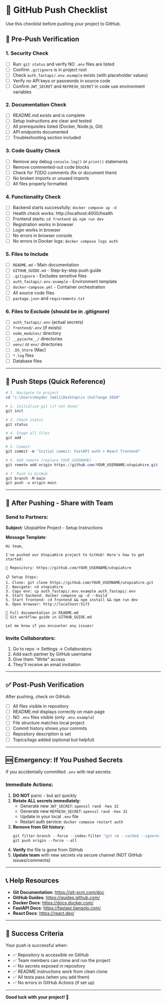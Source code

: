 # 🚀 GitHub Push Checklist

Use this checklist before pushing your project to GitHub.

## 📝 Pre-Push Verification

### 1. Security Check
- [ ] Run: `git status` and verify NO `.env` files are listed
- [ ] Confirm `.gitignore` is in project root
- [ ] Check `auth_fastapi/.env.example` exists (with placeholder values)
- [ ] Verify no API keys or passwords in source code
- [ ] Confirm `JWT_SECRET` and `REFRESH_SECRET` in code use environment variables

### 2. Documentation Check
- [ ] README.md exists and is complete
- [ ] Setup instructions are clear and tested
- [ ] All prerequisites listed (Docker, Node.js, Git)
- [ ] API endpoints documented
- [ ] Troubleshooting section included

### 3. Code Quality Check
- [ ] Remove any debug `console.log()` or `print()` statements
- [ ] Remove commented-out code blocks
- [ ] Check for TODO comments (fix or document them)
- [ ] No broken imports or unused imports
- [ ] All files properly formatted

### 4. Functionality Check
- [ ] Backend starts successfully: `docker compose up -d`
- [ ] Health check works: http://localhost:4000/health
- [ ] Frontend starts: `cd frontend && npm run dev`
- [ ] Registration works in browser
- [ ] Login works in browser
- [ ] No errors in browser console
- [ ] No errors in Docker logs: `docker compose logs auth`

### 5. Files to Include
- [ ] `README.md` - Main documentation
- [ ] `GITHUB_GUIDE.md` - Step-by-step push guide
- [ ] `.gitignore` - Excludes sensitive files
- [ ] `auth_fastapi/.env.example` - Environment template
- [ ] `docker-compose.yml` - Container orchestration
- [ ] All source code files
- [ ] `package.json` and `requirements.txt`

### 6. Files to Exclude (should be in .gitignore)
- [ ] `auth_fastapi/.env` (actual secrets)
- [ ] `frontend/.env` (if exists)
- [ ] `node_modules/` directory
- [ ] `__pycache__/` directories
- [ ] `venv/` or `env/` directories
- [ ] `.DS_Store` (Mac)
- [ ] `*.log` files
- [ ] Database files

---

## 🎯 Push Steps (Quick Reference)

```powershell
# 1. Navigate to project
cd "c:\Users\Hayder Jamli\Desktop\cs challenge 2810"

# 2. Initialize git (if not done)
git init

# 3. Check status
git status

# 4. Stage all files
git add .

# 5. Commit
git commit -m "Initial commit: FastAPI auth + React frontend"

# 6. Add remote (replace YOUR_USERNAME)
git remote add origin https://github.com/YOUR_USERNAME/utopiahire.git

# 7. Push to GitHub
git branch -M main
git push -u origin main
```

---

## 👥 After Pushing - Share with Team

### Send to Partners:

**Subject**: UtopiaHire Project - Setup Instructions

**Message Template**:
```
Hi team,

I've pushed our UtopiaHire project to GitHub! Here's how to get started:

🔗 Repository: https://github.com/YOUR_USERNAME/utopiahire

📋 Setup Steps:
1. Clone: git clone https://github.com/YOUR_USERNAME/utopiahire.git
2. Navigate: cd utopiahire
3. Copy env: cp auth_fastapi/.env.example auth_fastapi/.env
4. Start backend: docker compose up -d --build
5. Start frontend: cd frontend && npm install && npm run dev
6. Open browser: http://localhost:5173

📖 Full documentation in README.md
🔧 Git workflow guide in GITHUB_GUIDE.md

Let me know if you encounter any issues!
```

### Invite Collaborators:
1. Go to repo → Settings → Collaborators
2. Add each partner by GitHub username
3. Give them "Write" access
4. They'll receive an email invitation

---

## ✅ Post-Push Verification

After pushing, check on GitHub:

- [ ] All files visible in repository
- [ ] README.md displays correctly on main page
- [ ] NO `.env` files visible (only `.env.example`)
- [ ] File structure matches local project
- [ ] Commit history shows your commits
- [ ] Repository description is set
- [ ] Topics/tags added (optional but helpful)

---

## 🆘 Emergency: If You Pushed Secrets

If you accidentally committed `.env` with real secrets:

### Immediate Actions:
1. **DO NOT** panic - but act quickly
2. **Rotate ALL secrets immediately**:
   - Generate new `JWT_SECRET`: `openssl rand -hex 32`
   - Generate new `REFRESH_SECRET`: `openssl rand -hex 32`
   - Update in your local `.env` file
   - Restart auth service: `docker compose restart auth`
3. **Remove from Git history**:
   ```powershell
   git filter-branch --force --index-filter "git rm --cached --ignore-unmatch auth_fastapi/.env" --prune-empty --tag-name-filter cat -- --all
   git push origin --force --all
   ```
4. **Verify** the file is gone from GitHub
5. **Update team** with new secrets via secure channel (NOT GitHub issues/comments)

---

## 📞 Help Resources

- **Git Documentation**: https://git-scm.com/doc
- **GitHub Guides**: https://guides.github.com/
- **Docker Docs**: https://docs.docker.com/
- **FastAPI Docs**: https://fastapi.tiangolo.com/
- **React Docs**: https://react.dev/

---

## 🎉 Success Criteria

Your push is successful when:
- ✅ Repository is accessible on GitHub
- ✅ Team members can clone and run the project
- ✅ No secrets exposed in repository
- ✅ README instructions work from clean clone
- ✅ All tests pass (when you add them)
- ✅ No errors in GitHub Actions (if set up)

---

**Good luck with your project! 🚀**
